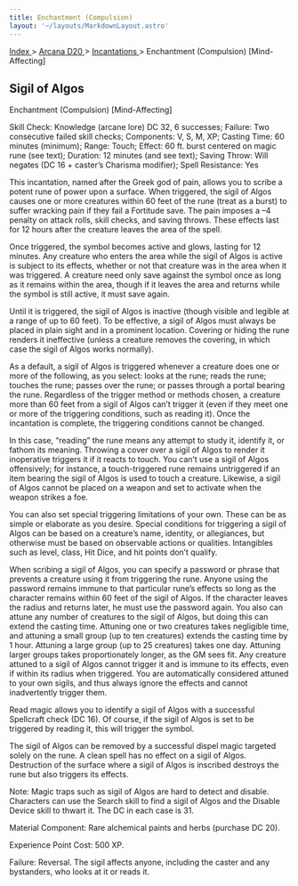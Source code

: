```yaml
---
title: Enchantment (Compulsion)
layout: '~/layouts/MarkdownLayout.astro'
---
```


[ Index ](/) > [ Arcana D20 ](/arcana.d20.srd) > [ Incantations ](/arcana.d20.srd/incantations) > Enchantment (Compulsion) [Mind-Affecting]

##  Sigil of Algos

Enchantment (Compulsion) [Mind-Affecting]

Skill Check: Knowledge (arcane lore) DC 32, 6 successes; Failure: Two
consecutive failed skill checks; Components: V, S, M, XP; Casting Time: 60
minutes (minimum); Range: Touch; Effect: 60 ft. burst centered on magic rune
(see text); Duration: 12 minutes (and see text); Saving Throw: Will negates
(DC 16 + caster’s Charisma modifier); Spell Resistance: Yes

This incantation, named after the Greek god of pain, allows you to scribe a
potent rune of power upon a surface. When triggered, the sigil of Algos causes
one or more creatures within 60 feet of the rune (treat as a burst) to suffer
wracking pain if they fail a Fortitude save. The pain imposes a –4 penalty on
attack rolls, skill checks, and saving throws. These effects last for 12 hours
after the creature leaves the area of the spell.

Once triggered, the symbol becomes active and glows, lasting for 12 minutes.
Any creature who enters the area while the sigil of Algos is active is subject
to its effects, whether or not that creature was in the area when it was
triggered. A creature need only save against the symbol once as long as it
remains within the area, though if it leaves the area and returns while the
symbol is still active, it must save again.

Until it is triggered, the sigil of Algos is inactive (though visible and
legible at a range of up to 60 feet). To be effective, a sigil of Algos must
always be placed in plain sight and in a prominent location. Covering or
hiding the rune renders it ineffective (unless a creature removes the
covering, in which case the sigil of Algos works normally).

As a default, a sigil of Algos is triggered whenever a creature does one or
more of the following, as you select: looks at the rune; reads the rune;
touches the rune; passes over the rune; or passes through a portal bearing the
rune. Regardless of the trigger method or methods chosen, a creature more than
60 feet from a sigil of Algos can’t trigger it (even if they meet one or more
of the triggering conditions, such as reading it). Once the incantation is
complete, the triggering conditions cannot be changed.

In this case, “reading” the rune means any attempt to study it, identify it,
or fathom its meaning. Throwing a cover over a sigil of Algos to render it
inoperative triggers it if it reacts to touch. You can’t use a sigil of Algos
offensively; for instance, a touch-triggered rune remains untriggered if an
item bearing the sigil of Algos is used to touch a creature. Likewise, a sigil
of Algos cannot be placed on a weapon and set to activate when the weapon
strikes a foe.

You can also set special triggering limitations of your own. These can be as
simple or elaborate as you desire. Special conditions for triggering a sigil
of Algos can be based on a creature’s name, identity, or allegiances, but
otherwise must be based on observable actions or qualities. Intangibles such
as level, class, Hit Dice, and hit points don’t qualify.

When scribing a sigil of Algos, you can specify a password or phrase that
prevents a creature using it from triggering the rune. Anyone using the
password remains immune to that particular rune’s effects so long as the
character remains within 60 feet of the sigil of Algos. If the character
leaves the radius and returns later, he must use the password again. You also
can attune any number of creatures to the sigil of Algos, but doing this can
extend the casting time. Attuning one or two creatures takes negligible time,
and attuning a small group (up to ten creatures) extends the casting time by 1
hour. Attuning a large group (up to 25 creatures) takes one day. Attuning
larger groups takes proportionately longer, as the GM sees fit. Any creature
attuned to a sigil of Algos cannot trigger it and is immune to its effects,
even if within its radius when triggered. You are automatically considered
attuned to your own sigils, and thus always ignore the effects and cannot
inadvertently trigger them.

Read magic allows you to identify a sigil of Algos with a successful
Spellcraft check (DC 16). Of course, if the sigil of Algos is set to be
triggered by reading it, this will trigger the symbol.

The sigil of Algos can be removed by a successful dispel magic targeted solely
on the rune. A clean spell has no effect on a sigil of Algos. Destruction of
the surface where a sigil of Algos is inscribed destroys the rune but also
triggers its effects.

Note: Magic traps such as sigil of Algos are hard to detect and disable.
Characters can use the Search skill to find a sigil of Algos and the Disable
Device skill to thwart it. The DC in each case is 31.

Material Component: Rare alchemical paints and herbs (purchase DC 20).

Experience Point Cost: 500 XP.

Failure: Reversal. The sigil affects anyone, including the caster and any
bystanders, who looks at it or reads it.

